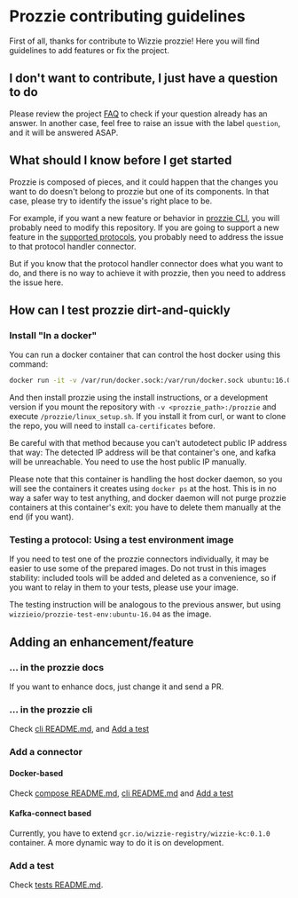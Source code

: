 # Prozzie contributing guidelines

First of all, thanks for contribute to Wizzie prozzie! Here you will find
guidelines to add features or fix the project.

## I don't want to contribute, I just have a question to do
Please review the project [FAQ](FAQ.md) to check if your question already has
an answer. In another case, feel free to raise an issue with the label
`question`, and it will be answered ASAP.

## What should I know before I get started
Prozzie is composed of pieces, and it could happen that the changes you want
to do doesn't belong to prozzie but one of its components. In that case,
please try to identify the issue's right place to be.

For example, if you want a new feature or behavior in
[prozzie CLI](https://wizzie-io.github.io/prozzie/cli/CLI), you will probably
need to modify this repository. If you are going to support a new feature in
the
[supported protocols](https://github.com/wizzie-io/prozzie/#supported-protocols),
you probably need to address the issue to that protocol handler connector.

But if you know that the protocol handler connector does what you want to do,
and there is no way to achieve it with prozzie, then you need to address the
issue here.

## How can I test prozzie dirt-and-quickly
### Install "In a docker"
You can run a docker container that can control the host docker using this
command:

```bash
docker run -it -v /var/run/docker.sock:/var/run/docker.sock ubuntu:16.04
```

And then install prozzie using the install instructions, or a development
version if you mount the repository with `-v <prozzie_path>:/prozzie` and
execute `/prozzie/linux_setup.sh`. If you install it from curl, or want to
clone the repo, you will need to install `ca-certificates` before.

Be careful with that method because you can't autodetect public IP address that
way: The detected IP address will be that container's one, and kafka will be
unreachable. You need to use the host public IP manually.

Please note that this container is handling the host docker daemon, so you will
see the containers it creates using `docker ps` at the host. This is in no way
a safer way to test anything, and docker daemon will not purge prozzie
containers at this container's exit: you have to delete them manually at the
end (if you want).

### Testing a protocol: Using a test environment image
If you need to test one of the prozzie connectors individually, it may be
easier to use some of the prepared images. Do not trust in this images
stability: included tools will be added and deleted as a convenience, so if you
want to relay in them to your tests, please use your image.

The testing instruction will be analogous to the previous answer, but using
`wizzieio/prozzie-test-env:ubuntu-16.04` as the image.

## Adding an enhancement/feature

### ... in the prozzie docs
If you want to enhance docs, just change it and send a PR.

### ... in the prozzie cli
Check [cli README.md](cli/README.md), and [Add a test](Add-a-test)

### Add a connector
#### Docker-based
Check [compose README.md](compose/README.md), [cli README.md](cli/README.md)
and [Add a test](Add-a-test)

#### Kafka-connect based
Currently, you have to extend `gcr.io/wizzie-registry/wizzie-kc:0.1.0`
container. A more dynamic way to do it is on development.

### Add a test
Check [tests README.md](tests/README.md).

